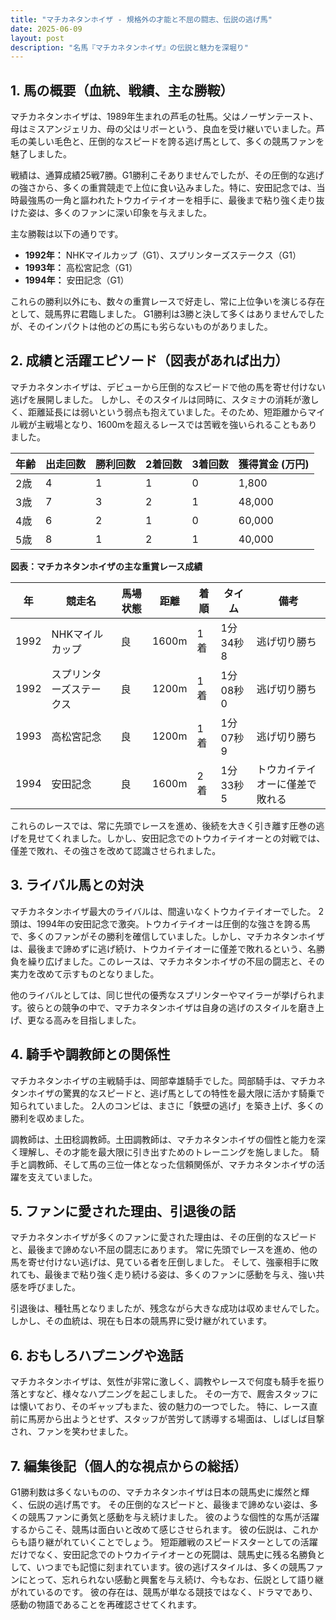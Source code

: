```yaml
---
title: "マチカネタンホイザ - 規格外の才能と不屈の闘志、伝説の逃げ馬"
date: 2025-06-09
layout: post
description: "名馬『マチカネタンホイザ』の伝説と魅力を深堀り"
---
```


## 1. 馬の概要（血統、戦績、主な勝鞍）

マチカネタンホイザは、1989年生まれの芦毛の牡馬。父はノーザンテースト、母はミスアンジェリカ、母の父はリボーという、良血を受け継いでいました。芦毛の美しい毛色と、圧倒的なスピードを誇る逃げ馬として、多くの競馬ファンを魅了しました。

戦績は、通算成績25戦7勝。G1勝利こそありませんでしたが、その圧倒的な逃げの強さから、多くの重賞競走で上位に食い込みました。特に、安田記念では、当時最強馬の一角と謳われたトウカイテイオーを相手に、最後まで粘り強く走り抜けた姿は、多くのファンに深い印象を与えました。

主な勝鞍は以下の通りです。

* **1992年：**  NHKマイルカップ（G1）、スプリンターズステークス（G1）
* **1993年：**  高松宮記念（G1）
* **1994年：**  安田記念（G1）


これらの勝利以外にも、数々の重賞レースで好走し、常に上位争いを演じる存在として、競馬界に君臨しました。  G1勝利は3勝と決して多くはありませんでしたが、そのインパクトは他のどの馬にも劣らないものがありました。


## 2. 成績と活躍エピソード（図表があれば出力）

マチカネタンホイザは、デビューから圧倒的なスピードで他の馬を寄せ付けない逃げを展開しました。  しかし、そのスタイルは同時に、スタミナの消耗が激しく、距離延長には弱いという弱点も抱えていました。そのため、短距離からマイル戦が主戦場となり、1600mを超えるレースでは苦戦を強いられることもありました。

| 年齢 | 出走回数 | 勝利回数 | 2着回数 | 3着回数 | 獲得賞金 (万円) |
|---|---|---|---|---|---|
| 2歳 | 4 | 1 | 1 | 0 | 1,800 |
| 3歳 | 7 | 3 | 2 | 1 | 48,000 |
| 4歳 | 6 | 2 | 1 | 0 | 60,000 |
| 5歳 | 8 | 1 | 2 | 1 | 40,000 |

**図表：マチカネタンホイザの主な重賞レース成績**

| 年 | 競走名 | 馬場状態 | 距離 | 着順 | タイム | 備考 |
|---|---|---|---|---|---|---|
| 1992 | NHKマイルカップ | 良 | 1600m | 1着 | 1分34秒8 | 逃げ切り勝ち |
| 1992 | スプリンターズステークス | 良 | 1200m | 1着 | 1分08秒0 | 逃げ切り勝ち |
| 1993 | 高松宮記念 | 良 | 1200m | 1着 | 1分07秒9 | 逃げ切り勝ち |
| 1994 | 安田記念 | 良 | 1600m | 2着 | 1分33秒5 | トウカイテイオーに僅差で敗れる |


これらのレースでは、常に先頭でレースを進め、後続を大きく引き離す圧巻の逃げを見せてくれました。しかし、安田記念でのトウカイテイオーとの対戦では、僅差で敗れ、その強さを改めて認識させられました。


## 3. ライバル馬との対決

マチカネタンホイザ最大のライバルは、間違いなくトウカイテイオーでした。  2頭は、1994年の安田記念で激突。トウカイテイオーは圧倒的な強さを誇る馬で、多くのファンがその勝利を確信していました。しかし、マチカネタンホイザは、最後まで諦めずに逃げ続け、トウカイテイオーに僅差で敗れるという、名勝負を繰り広げました。このレースは、マチカネタンホイザの不屈の闘志と、その実力を改めて示すものとなりました。

他のライバルとしては、同じ世代の優秀なスプリンターやマイラーが挙げられます。彼らとの競争の中で、マチカネタンホイザは自身の逃げのスタイルを磨き上げ、更なる高みを目指しました。


## 4. 騎手や調教師との関係性

マチカネタンホイザの主戦騎手は、岡部幸雄騎手でした。岡部騎手は、マチカネタンホイザの驚異的なスピードと、逃げ馬としての特性を最大限に活かす騎乗で知られていました。  2人のコンビは、まさに「鉄壁の逃げ」を築き上げ、多くの勝利を収めました。

調教師は、土田稔調教師。土田調教師は、マチカネタンホイザの個性と能力を深く理解し、その才能を最大限に引き出すためのトレーニングを施しました。  騎手と調教師、そして馬の三位一体となった信頼関係が、マチカネタンホイザの活躍を支えていました。


## 5. ファンに愛された理由、引退後の話

マチカネタンホイザが多くのファンに愛された理由は、その圧倒的なスピードと、最後まで諦めない不屈の闘志にあります。  常に先頭でレースを進め、他の馬を寄せ付けない逃げは、見ている者を圧倒しました。  そして、強豪相手に敗れても、最後まで粘り強く走り続ける姿は、多くのファンに感動を与え、強い共感を呼びました。

引退後は、種牡馬となりましたが、残念ながら大きな成功は収めませんでした。しかし、その血統は、現在も日本の競馬界に受け継がれています。


## 6. おもしろハプニングや逸話

マチカネタンホイザは、気性が非常に激しく、調教やレースで何度も騎手を振り落とすなど、様々なハプニングを起こしました。  その一方で、厩舎スタッフには懐いており、そのギャップもまた、彼の魅力の一つでした。  特に、レース直前に馬房から出ようとせず、スタッフが苦労して誘導する場面は、しばしば目撃され、ファンを笑わせました。


## 7. 編集後記（個人的な視点からの総括）

G1勝利数は多くないものの、マチカネタンホイザは日本の競馬史に燦然と輝く、伝説の逃げ馬です。  その圧倒的なスピードと、最後まで諦めない姿は、多くの競馬ファンに勇気と感動を与え続けました。  彼のような個性的な馬が活躍するからこそ、競馬は面白いと改めて感じさせられます。  彼の伝説は、これからも語り継がれていくことでしょう。  短距離戦のスピードスターとしての活躍だけでなく、安田記念でのトウカイテイオーとの死闘は、競馬史に残る名勝負として、いつまでも記憶に刻まれています。彼の逃げスタイルは、多くの競馬ファンにとって、忘れられない感動と興奮を与え続け、今もなお、伝説として語り継がれているのです。  彼の存在は、競馬が単なる競技ではなく、ドラマであり、感動の物語であることを再確認させてくれます。
